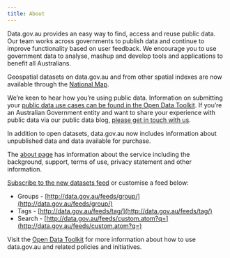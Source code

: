 ```yaml
---
title: About
---
```

Data.gov.au provides an easy way to find, access and reuse public data. Our team works across governments to publish data and continue to improve functionality based on user feedback. We encourage you to use government data to analyse, mashup and develop tools and applications to benefit all Australians.

Geospatial datasets on data.gov.au and from other spatial indexes are now available through the [National Map](http://www.nationalmap.gov.au/).

We’re keen to hear how you’re using public data. Information on submitting your [public data use cases can be found in the Open Data Toolkit](https://toolkit.data.gov.au/index.php?title=Using_Data#Use_Cases). If you’re an Australian Government entity and want to share your experience with public data via our public data blog, [please get in touch with us](mailto:data@digital.gov.au).

In addition to open datasets, data.gov.au now includes information about unpublished data and data available for purchase.

The [about page](http://data.gov.au/about) has information about the service including the background, support, terms of use, privacy statement and other information.

[Subscribe to the new datasets feed](http://data.gov.au/feeds/dataset.atom) or customise a feed below:

- Groups - [http://data.gov.au/feeds/group/](http://data.gov.au/feeds/group/)
- Tags - [http://data.gov.au/feeds/tag/](http://data.gov.au/feeds/tag/)
- Search - [http://data.gov.au/feeds/custom.atom?q=](http://data.gov.au/feeds/custom.atom?q=)

Visit the [Open Data Toolkit](http://toolkit.data.gov.au/) for more information about how to use data.gov.au and related policies and initiatives.
